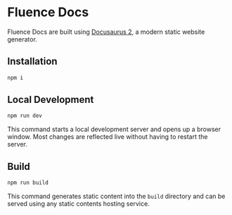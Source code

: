 # Fluence Docs

Fluence Docs are built using [Docusaurus 2](https://docusaurus.io/), a modern static website generator.

## Installation

```sh
npm i
```

## Local Development

```sh
npm run dev
```

This command starts a local development server and opens up a browser window. Most changes are reflected live without having to restart the server.

## Build

```sh
npm run build
```

This command generates static content into the `build` directory and can be served using any static contents hosting service.
